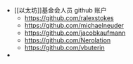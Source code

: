 - [[以太坊]]基金会人员 github 账户
	- https://github.com/ralexstokes
	- https://github.com/michaelneuder
	- https://github.com/jacobkaufmann
	- https://github.com/Nerolation
	- https://github.com/vbuterin
-